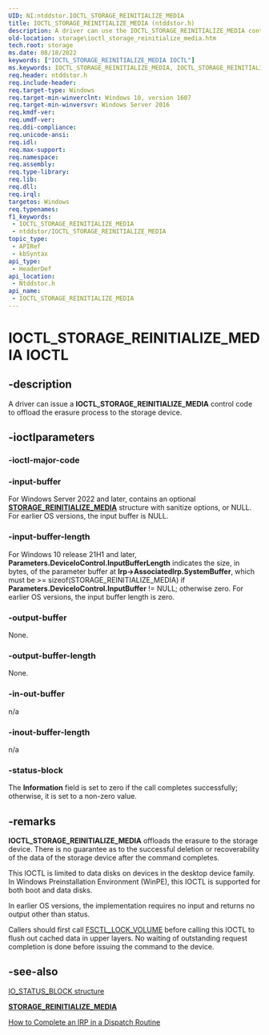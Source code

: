 ```yaml
---
UID: NI:ntddstor.IOCTL_STORAGE_REINITIALIZE_MEDIA
title: IOCTL_STORAGE_REINITIALIZE_MEDIA (ntddstor.h)
description: A driver can use the IOCTL_STORAGE_REINITIALIZE_MEDIA control code to reinitialize/erase a device.
old-location: storage\ioctl_storage_reinitialize_media.htm
tech.root: storage
ms.date: 08/18/2022
keywords: ["IOCTL_STORAGE_REINITIALIZE_MEDIA IOCTL"]
ms.keywords: IOCTL_STORAGE_REINITIALIZE_MEDIA, IOCTL_STORAGE_REINITIALIZE_MEDIA control, IOCTL_STORAGE_REINITIALIZE_MEDIA control code [Storage Devices], ntddstor/IOCTL_STORAGE_REINITIALIZE_MEDIA, storage.ioctl_storage_reinitialize_media
req.header: ntddstor.h
req.include-header: 
req.target-type: Windows
req.target-min-winverclnt: Windows 10, version 1607
req.target-min-winversvr: Windows Server 2016
req.kmdf-ver: 
req.umdf-ver: 
req.ddi-compliance: 
req.unicode-ansi: 
req.idl: 
req.max-support: 
req.namespace: 
req.assembly: 
req.type-library: 
req.lib: 
req.dll: 
req.irql: 
targetos: Windows
req.typenames: 
f1_keywords:
 - IOCTL_STORAGE_REINITIALIZE_MEDIA
 - ntddstor/IOCTL_STORAGE_REINITIALIZE_MEDIA
topic_type:
 - APIRef
 - kbSyntax
api_type:
 - HeaderDef
api_location:
 - Ntddstor.h
api_name:
 - IOCTL_STORAGE_REINITIALIZE_MEDIA
---
```


# IOCTL_STORAGE_REINITIALIZE_MEDIA IOCTL

## -description

A driver can issue a **IOCTL_STORAGE_REINITIALIZE_MEDIA** control code to offload the erasure process to the storage device.

## -ioctlparameters

### -ioctl-major-code

### -input-buffer

For Windows Server 2022 and later, contains an optional [**STORAGE_REINITIALIZE_MEDIA**](ns-ntddstor-storage_reinitialize_media.md) structure with sanitize options, or NULL. For earlier OS versions, the input buffer is NULL.

### -input-buffer-length

For Windows 10 release 21H1 and later, **Parameters.DeviceIoControl.InputBufferLength** indicates the size, in bytes, of the parameter buffer at **Irp->AssociatedIrp.SystemBuffer**, which must be >= sizeof(STORAGE_REINITIALIZE_MEDIA) if **Parameters.DeviceIoControl.InputBuffer** != NULL; otherwise zero. For earlier OS versions, the input buffer length is zero.

### -output-buffer

None.

### -output-buffer-length

None.

### -in-out-buffer

n/a

### -inout-buffer-length

n/a

### -status-block

The **Information** field is set to zero if the call completes successfully; otherwise, it is set to a non-zero value.

## -remarks

 **IOCTL_STORAGE_REINITIALIZE_MEDIA** offloads the erasure to the storage device. There is no guarantee as to the successful deletion or recoverability of the data of the storage device after the command completes.

This IOCTL is limited to data disks on devices in the desktop device family. In Windows Preinstallation Environment (WinPE), this IOCTL is supported for both boot and data disks.

In earlier OS versions, the implementation requires no input and returns no output other than status.

Callers should first call [FSCTL_LOCK_VOLUME](/windows/win32/api/winioctl/ni-winioctl-fsctl_lock_volume) before calling this IOCTL to flush out cached data in upper layers. No waiting of outstanding request completion is done before issuing the command to the device.

## -see-also

[IO_STATUS_BLOCK structure](../wdm/ns-wdm-_io_status_block.md)

[**STORAGE_REINITIALIZE_MEDIA**](ns-ntddstor-storage_reinitialize_media.md)

[How to Complete an IRP in a Dispatch Routine](/windows-hardware/drivers/kernel/how-to-complete-an-irp-in-a-dispatch-routine)
